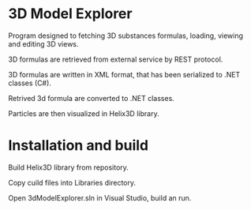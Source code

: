 # 3D Model Explorer

Program designed to fetching 3D substances formulas, loading, viewing and editing 3D views.

3D formulas are retrieved from external service by REST protocol.

3D formulas are written in XML format, that has been serialized to .NET classes (C#).

Retrived 3d formula are converted to .NET classes.

Particles are then visualized in Helix3D library.

# Installation and build

Build Helix3D library from repository.

Copy cuild files into Libraries directory.

Open 3dModelExplorer.sln in Visual Studio, build an run.

